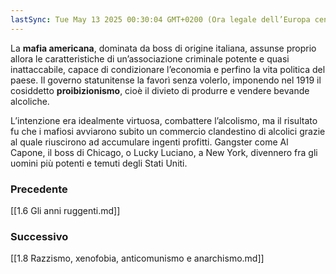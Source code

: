 ```yaml
---
lastSync: Tue May 13 2025 00:30:04 GMT+0200 (Ora legale dell’Europa centrale)
---
```

La **mafia americana**, dominata da boss di origine italiana, assunse proprio allora le caratteristiche di un’associazione criminale potente e quasi inattaccabile, capace di condizionare l’economia e perfino la vita politica del paese. Il governo statunitense la favorì senza volerlo, imponendo nel 1919 il cosiddetto **proibizionismo**, cioè il divieto di produrre e vendere bevande alcoliche.

L’intenzione era idealmente virtuosa, combattere l’alcolismo, ma il risultato fu che i mafiosi avviarono subito un commercio clandestino di alcolici grazie al quale riuscirono ad accumulare ingenti profitti. Gangster come Al Capone, il boss di Chicago, o Lucky Luciano, a New York, divennero fra gli uomini più potenti e temuti degli Stati Uniti.


### Precedente
[[1.6 Gli anni ruggenti.md]]

### Successivo
[[1.8 Razzismo, xenofobia, anticomunismo e anarchismo.md]]